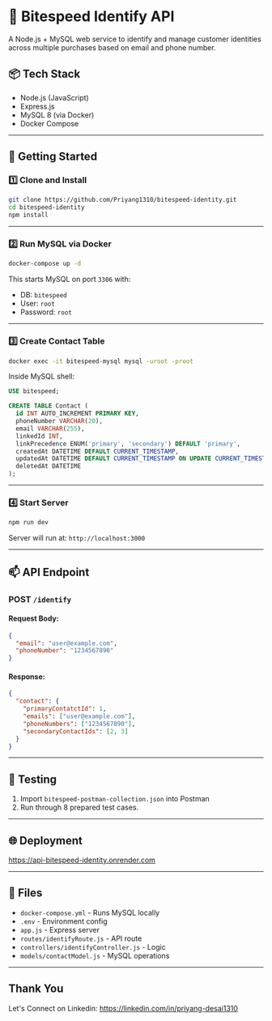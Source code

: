 # 🧠 Bitespeed Identify API

A Node.js + MySQL web service to identify and manage customer identities across multiple purchases based on email and phone number.

## 📦 Tech Stack

- Node.js (JavaScript)
- Express.js
- MySQL 8 (via Docker)
- Docker Compose

---

## 🚀 Getting Started

### 1️⃣ Clone and Install

```bash
git clone https://github.com/Priyang1310/bitespeed-identity.git
cd bitespeed-identity
npm install
```

---

### 2️⃣ Run MySQL via Docker

```bash
docker-compose up -d
```

This starts MySQL on port `3306` with:
- DB: `bitespeed`
- User: `root`
- Password: `root`

---

### 3️⃣ Create Contact Table

```bash
docker exec -it bitespeed-mysql mysql -uroot -proot
```

Inside MySQL shell:

```sql
USE bitespeed;

CREATE TABLE Contact (
  id INT AUTO_INCREMENT PRIMARY KEY,
  phoneNumber VARCHAR(20),
  email VARCHAR(255),
  linkedId INT,
  linkPrecedence ENUM('primary', 'secondary') DEFAULT 'primary',
  createdAt DATETIME DEFAULT CURRENT_TIMESTAMP,
  updatedAt DATETIME DEFAULT CURRENT_TIMESTAMP ON UPDATE CURRENT_TIMESTAMP,
  deletedAt DATETIME
);
```

---

### 4️⃣ Start Server

```bash
npm run dev
```

Server will run at: `http://localhost:3000`

---

## 📫 API Endpoint

### POST `/identify`

#### Request Body:

```json
{
  "email": "user@example.com",
  "phoneNumber": "1234567890"
}
```

#### Response:

```json
{
  "contact": {
    "primaryContatctId": 1,
    "emails": ["user@example.com"],
    "phoneNumbers": ["1234567890"],
    "secondaryContactIds": [2, 3]
  }
}
```

---

## 🧪 Testing

1. Import `bitespeed-postman-collection.json` into Postman
2. Run through 8 prepared test cases.

---

## 🌐 Deployment

https://api-bitespeed-identity.onrender.com

---

## 📁 Files

- `docker-compose.yml` - Runs MySQL locally
- `.env` - Environment config
- `app.js` - Express server
- `routes/identifyRoute.js` - API route
- `controllers/identifyController.js` - Logic
- `models/contactModel.js` - MySQL operations
---

## Thank You
Let's Connect on Linkedin: https://linkedin.com/in/priyang-desai1310